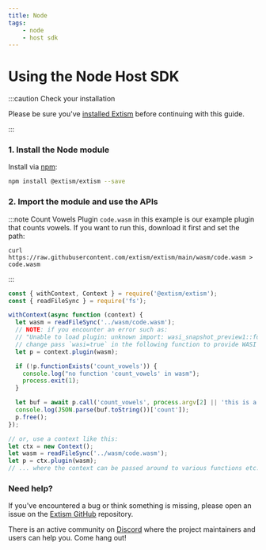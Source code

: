 ```yaml
---
title: Node
tags:
    - node
    - host sdk
---
```


# Using the Node Host SDK


:::caution Check your installation

Please be sure you've [installed Extism](/docs/install) before continuing with this guide.

:::

### 1. Install the Node module

Install via [npm](https://www.npmjs.com/):

```sh
npm install @extism/extism --save
```

### 2. Import the module and use the APIs

:::note Count Vowels Plugin
`code.wasm` in this example is our example plugin that counts vowels. If you want to run this, download it first and set the path:

```
curl https://raw.githubusercontent.com/extism/extism/main/wasm/code.wasm > code.wasm
```
:::

```javascript title=index.js
const { withContext, Context } = require('@extism/extism');
const { readFileSync } = require('fs');

withContext(async function (context) {
  let wasm = readFileSync('../wasm/code.wasm');
  // NOTE: if you encounter an error such as: 
  // "Unable to load plugin: unknown import: wasi_snapshot_preview1::fd_write has not been defined"
  // change pass `wasi=true` in the following function to provide WASI imports to your plugin.
  let p = context.plugin(wasm);

  if (!p.functionExists('count_vowels')) {
    console.log("no function 'count_vowels' in wasm");
    process.exit(1);
  }

  let buf = await p.call('count_vowels', process.argv[2] || 'this is a test');
  console.log(JSON.parse(buf.toString())['count']);
  p.free();
});

// or, use a context like this:
let ctx = new Context();
let wasm = readFileSync('../wasm/code.wasm');
let p = ctx.plugin(wasm);
// ... where the context can be passed around to various functions etc. 
```


### Need help?

If you've encountered a bug or think something is missing, please open an issue on the [Extism GitHub](https://github.com/extism/extism) repository.

There is an active community on [Discord](https://discord.gg/cx3usBCWnc) where the project maintainers and users can help you. Come hang out!


